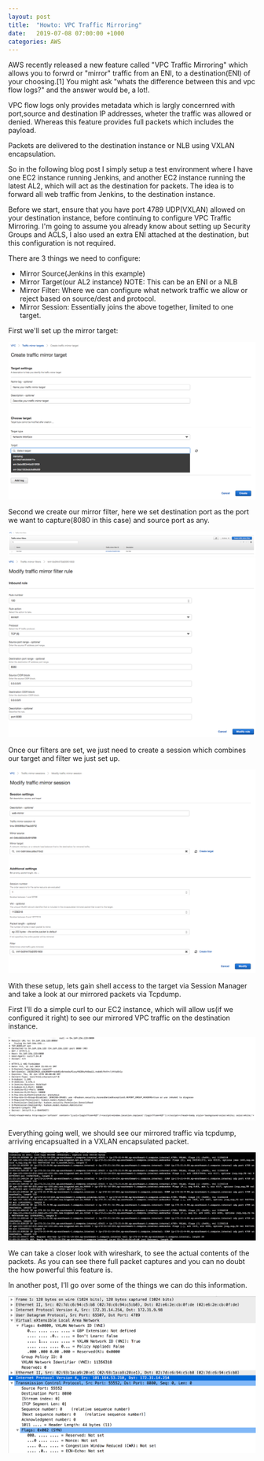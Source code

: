 ```yaml
---
layout: post
title:  "Howto: VPC Traffic Mirroring"
date:   2019-07-08 07:00:00 +1000
categories: AWS
---
```


AWS recently released a new feature called "VPC Traffic Mirroring" which allows you to forwrd or "mirror" traffic from an ENI, to a destination(ENI) of your choosing.[1] You might ask "whats the difference between this and vpc flow logs?" and the answer would be, a lot!.

VPC flow logs only provides metadata which is largly concernred with port,source and destination IP addresses, wheter the traffic was allowed or denied. Whereas this feature provides full packets which includes the payload.

Packets are delivered to the destination instance or NLB using VXLAN encapsulation. 

So in the following blog post I simply setup a test environment where I have one EC2 instance running Jenkins, and another EC2 instance running the latest AL2, which will act as the destination for packets. The idea is to forward all web traffic from Jenkins, to the destination instance.

Before we start, ensure that you have port 4789 UDP(VXLAN) allowed on your destination instance, before continuing to configure VPC Traffic Mirroring. I'm going to assume you already know about setting up Security Groups and ACLS, I also used an extra ENI attached at the destination, but this configuration is not required.

There are 3 things we need to configure:

- Mirror Source(Jenkins in this example) 
- Mirror Target(our AL2 instance)
    NOTE: This can be an ENI or a NLB
- Mirror Filter: Where we can configure what network traffic we allow or reject based on source/dest and protocol.
- Mirror Session: Essentially joins the above together, limited to one target.

First we'll set up the mirror target:

![Creating our mirror target](/assets/images/traffic_mirror_target.png)

Second we create our mirror filter, here we set destination port as the port we want to capture(8080 in this case) and source port as any.

![Traffic Mirror Filter](/assets/images/traffic_mirror_filter.png)
![Traffic Mirror Filter rules](/assets/images/traffic_mirror_filter_rule.png)

Once our filters are set, we just need to create a session which combines our target and filter we just set up.

![Traffic Mirror Session](/assets/images/traffic_mirror_session.png)

With these setup, lets gain shell access to the target via Session Manager and take a look at our mirrored packets via Tcpdump.

First I'll do a simple curl to our EC2 instance, which will allow us(if we configured it right) to see our mirrored VPC traffic on the destination instance.

![Curl with terminal](/assets/images/curl.jpg)

Everything going well, we should see our mirrored traffic via tcpdump, arriving encapsualted in a VXLAN encapsulated packet.

![TCPdump on destination](/assets/images/tcpdump.png)

We can take a closer look with wireshark, to see the actual contents of the packets. As you can see there full packet captures and you can no doubt the how powerful this feature is.

In another post, I'll go over some of the things we can do this information.

![wireshark output](/assets/images/wireshark.png)

